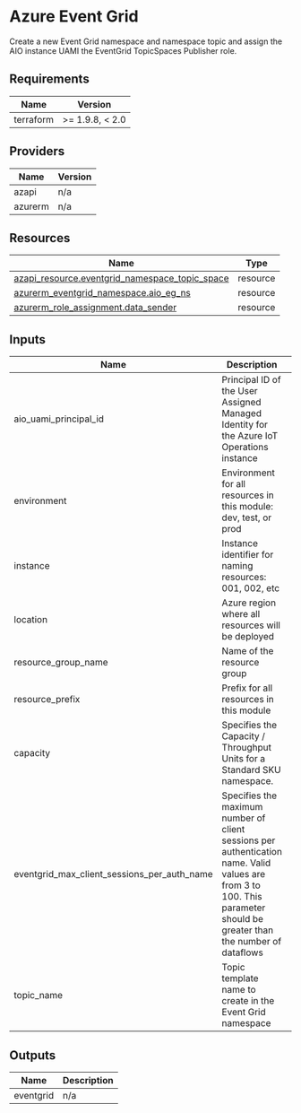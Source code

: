 <!-- BEGIN_TF_DOCS -->
<!-- markdown-table-prettify-ignore-start -->
# Azure Event Grid

Create a new Event Grid namespace and namespace topic and assign the AIO instance UAMI the EventGrid TopicSpaces Publisher role.

## Requirements

| Name | Version |
|------|---------|
| terraform | >= 1.9.8, < 2.0 |

## Providers

| Name | Version |
|------|---------|
| azapi | n/a |
| azurerm | n/a |

## Resources

| Name | Type |
|------|------|
| [azapi_resource.eventgrid_namespace_topic_space](https://registry.terraform.io/providers/Azure/azapi/latest/docs/resources/resource) | resource |
| [azurerm_eventgrid_namespace.aio_eg_ns](https://registry.terraform.io/providers/hashicorp/azurerm/latest/docs/resources/eventgrid_namespace) | resource |
| [azurerm_role_assignment.data_sender](https://registry.terraform.io/providers/hashicorp/azurerm/latest/docs/resources/role_assignment) | resource |

## Inputs

| Name | Description | Type | Default | Required |
|------|-------------|------|---------|:--------:|
| aio\_uami\_principal\_id | Principal ID of the User Assigned Managed Identity for the Azure IoT Operations instance | `string` | n/a | yes |
| environment | Environment for all resources in this module: dev, test, or prod | `string` | n/a | yes |
| instance | Instance identifier for naming resources: 001, 002, etc | `string` | n/a | yes |
| location | Azure region where all resources will be deployed | `string` | n/a | yes |
| resource\_group\_name | Name of the resource group | `string` | n/a | yes |
| resource\_prefix | Prefix for all resources in this module | `string` | n/a | yes |
| capacity | Specifies the Capacity / Throughput Units for a Standard SKU namespace. | `number` | `1` | no |
| eventgrid\_max\_client\_sessions\_per\_auth\_name | Specifies the maximum number of client sessions per authentication name. Valid values are from 3 to 100. This parameter should be greater than the number of dataflows | `number` | `8` | no |
| topic\_name | Topic template name to create in the Event Grid namespace | `string` | `"default"` | no |

## Outputs

| Name | Description |
|------|-------------|
| eventgrid | n/a |
<!-- markdown-table-prettify-ignore-end -->
<!-- END_TF_DOCS -->
